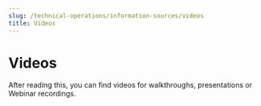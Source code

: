 ```yaml
---
slug: /technical-operations/information-sources/videos
title: Videos
---
```

# Videos

After reading this, you can find videos for walkthroughs, presentations or Webinar recordings.
